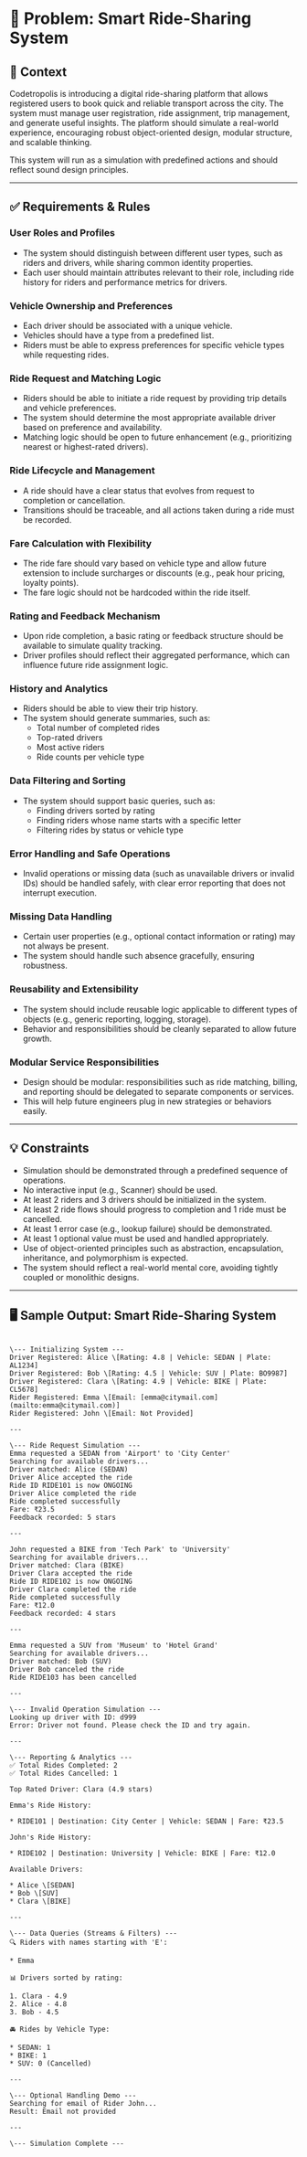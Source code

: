 # 🚗 Problem: Smart Ride-Sharing System

## 📘 Context

Codetropolis is introducing a digital ride-sharing platform that allows registered users to book quick and reliable transport across the city. The system must manage user registration, ride assignment, trip management, and generate useful insights. The platform should simulate a real-world experience, encouraging robust object-oriented design, modular structure, and scalable thinking.

This system will run as a simulation with predefined actions and should reflect sound design principles.

---

## ✅ Requirements & Rules

### User Roles and Profiles
- The system should distinguish between different user types, such as riders and drivers, while sharing common identity properties.
- Each user should maintain attributes relevant to their role, including ride history for riders and performance metrics for drivers.

### Vehicle Ownership and Preferences
- Each driver should be associated with a unique vehicle.
- Vehicles should have a type from a predefined list.
- Riders must be able to express preferences for specific vehicle types while requesting rides.

### Ride Request and Matching Logic
- Riders should be able to initiate a ride request by providing trip details and vehicle preferences.
- The system should determine the most appropriate available driver based on preference and availability.
- Matching logic should be open to future enhancement (e.g., prioritizing nearest or highest-rated drivers).

### Ride Lifecycle and Management
- A ride should have a clear status that evolves from request to completion or cancellation.
- Transitions should be traceable, and all actions taken during a ride must be recorded.

### Fare Calculation with Flexibility
- The ride fare should vary based on vehicle type and allow future extension to include surcharges or discounts (e.g., peak hour pricing, loyalty points).
- The fare logic should not be hardcoded within the ride itself.

### Rating and Feedback Mechanism
- Upon ride completion, a basic rating or feedback structure should be available to simulate quality tracking.
- Driver profiles should reflect their aggregated performance, which can influence future ride assignment logic.

### History and Analytics
- Riders should be able to view their trip history.
- The system should generate summaries, such as:
  - Total number of completed rides
  - Top-rated drivers
  - Most active riders
  - Ride counts per vehicle type

### Data Filtering and Sorting
- The system should support basic queries, such as:
  - Finding drivers sorted by rating
  - Finding riders whose name starts with a specific letter
  - Filtering rides by status or vehicle type

### Error Handling and Safe Operations
- Invalid operations or missing data (such as unavailable drivers or invalid IDs) should be handled safely, with clear error reporting that does not interrupt execution.

### Missing Data Handling
- Certain user properties (e.g., optional contact information or rating) may not always be present.
- The system should handle such absence gracefully, ensuring robustness.

### Reusability and Extensibility
- The system should include reusable logic applicable to different types of objects (e.g., generic reporting, logging, storage).
- Behavior and responsibilities should be cleanly separated to allow future growth.

### Modular Service Responsibilities
- Design should be modular: responsibilities such as ride matching, billing, and reporting should be delegated to separate components or services.
- This will help future engineers plug in new strategies or behaviors easily.

---

## 💡 Constraints

- Simulation should be demonstrated through a predefined sequence of operations.
- No interactive input (e.g., Scanner) should be used.
- At least 2 riders and 3 drivers should be initialized in the system.
- At least 2 ride flows should progress to completion and 1 ride must be cancelled.
- At least 1 error case (e.g., lookup failure) should be demonstrated.
- At least 1 optional value must be used and handled appropriately.
- Use of object-oriented principles such as abstraction, encapsulation, inheritance, and polymorphism is expected.
- The system should reflect a real-world mental core, avoiding tightly coupled or monolithic designs.

---

## 🖥️ Sample Output: Smart Ride-Sharing System

```

\--- Initializing System ---
Driver Registered: Alice \[Rating: 4.8 | Vehicle: SEDAN | Plate: AL1234]
Driver Registered: Bob \[Rating: 4.5 | Vehicle: SUV | Plate: BO9987]
Driver Registered: Clara \[Rating: 4.9 | Vehicle: BIKE | Plate: CL5678]
Rider Registered: Emma \[Email: [emma@citymail.com](mailto:emma@citymail.com)]
Rider Registered: John \[Email: Not Provided]

---

\--- Ride Request Simulation ---
Emma requested a SEDAN from 'Airport' to 'City Center'
Searching for available drivers...
Driver matched: Alice (SEDAN)
Driver Alice accepted the ride
Ride ID RIDE101 is now ONGOING
Driver Alice completed the ride
Ride completed successfully
Fare: ₹23.5
Feedback recorded: 5 stars

---

John requested a BIKE from 'Tech Park' to 'University'
Searching for available drivers...
Driver matched: Clara (BIKE)
Driver Clara accepted the ride
Ride ID RIDE102 is now ONGOING
Driver Clara completed the ride
Ride completed successfully
Fare: ₹12.0
Feedback recorded: 4 stars

---

Emma requested a SUV from 'Museum' to 'Hotel Grand'
Searching for available drivers...
Driver matched: Bob (SUV)
Driver Bob canceled the ride
Ride RIDE103 has been cancelled

---

\--- Invalid Operation Simulation ---
Looking up driver with ID: d999
Error: Driver not found. Please check the ID and try again.

---

\--- Reporting & Analytics ---
✅ Total Rides Completed: 2
✅ Total Rides Cancelled: 1

Top Rated Driver: Clara (4.9 stars)

Emma's Ride History:

* RIDE101 | Destination: City Center | Vehicle: SEDAN | Fare: ₹23.5

John's Ride History:

* RIDE102 | Destination: University | Vehicle: BIKE | Fare: ₹12.0

Available Drivers:

* Alice \[SEDAN]
* Bob \[SUV]
* Clara \[BIKE]

---

\--- Data Queries (Streams & Filters) ---
🔍 Riders with names starting with 'E':

* Emma

📊 Drivers sorted by rating:

1. Clara - 4.9
2. Alice - 4.8
3. Bob - 4.5

🚘 Rides by Vehicle Type:

* SEDAN: 1
* BIKE: 1
* SUV: 0 (Cancelled)

---

\--- Optional Handling Demo ---
Searching for email of Rider John...
Result: Email not provided

---

\--- Simulation Complete ---

```
